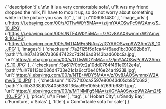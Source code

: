 {
   'description':[
      u'\n\n        It is a very comfortable sofa',
      u"It was my friend dropped the milk,
      I'll have to mop it up,
      so do not worry about something white in the picture you saw it:)"
   ],
   'id':[
      u'1106051480'
   ],
   'image_urls':[
      u'https://i.ebayimg.com/00/s/OTIwWDY5MA==/z/jmYAAOSwPc9W2Amx/$_10.JPG',
      u'https://i.ebayimg.com/00/s/NTE4WDY5MA==/z/Ov8AAOSwmmxW2Amy/$_10.JPG',
      u'https://i.ebayimg.com/00/s/MTI4MFg5NjA=/z/lGYAAOSwxp9W2Am2/$_10.JPG'
   ],
   'images':[
      {
         'checksum':'7a2f125f5d1ca44f6aed1bd30892b8b1',
         'path':'full/87a131907a36847422c7d2f46ad8143bad60bc9a.jpg',
         'url':'https://i.ebayimg.com/00/s/OTIwWDY5MA==/z/jmYAAOSwPc9W2Amx/$_10.JPG'
      },
      {
         'checksum':'3a617f0b9c2a10dd0764f461e0912e4a',
         'path':'full/78113bd086d4733e21c1a6dcf0e40f6e24a49238.jpg',
         'url':'https://i.ebayimg.com/00/s/NTE4WDY5MA==/z/Ov8AAOSwmmxW2Amy/$_10.JPG'
      },
      {
         'checksum':'10737100ca2597e80043d05cb85fc682',
         'path':'full/b3338d078405638f136aa99e1055b5269fb689ff.jpg',
         'url':'https://i.ebayimg.com/00/s/MTI4MFg5NjA=/z/lGYAAOSwxp9W2Am2/$_10.JPG'
      }
   ],
   'price':[
      u'\n        Free'
   ],
   'tag':[
      u' Hobart City',
      u'Sandy Bay',
      u'Furniture',
      u'Sofas'
   ],
   'title':[
      u'Comfortable sofa for sale'
   ]
}